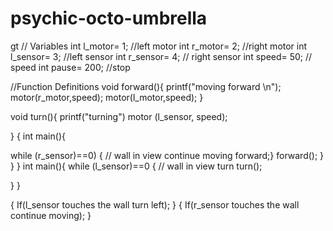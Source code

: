 # psychic-octo-umbrella
gt
// Variables
int l_motor= 1; //left motor
int r_motor= 2; //right motor
int l_sensor= 3; //left sensor
int r_sensor= 4; // right sensor
int speed= 50; // speed
int pause= 200; //stop

//Function Definitions
void forward(){
printf("moving forward \n");
    motor(r_motor,speed);
    motor(l_motor,speed);
}

void turn(){
printf("turning")
motor (l_sensor, speed);

}
{
int main(){

while (r_sensor)==0) {    // wall in view continue moving forward;}
forward();
}
}
}
int main(){
while (l_sensor)==0 {    // wall in view turn
turn();

}
}

{
If(l_sensor touches the wall turn left);
}
{
If(r_sensor touches the wall continue moving);
}

